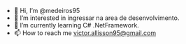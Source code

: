 - 👋 Hi, I’m @medeiros95
- 👀 I’m interested in ingressar na area de desenvolvimento.
- 🌱 I’m currently learning C# .NetFramework.
- 📫 How to reach me victor.allisson95@gmail.com

<!---
medeiros95/medeiros95 is a ✨ special ✨ repository because its `README.md` (this file) appears on your GitHub profile.
You can click the Preview link to take a look at your changes.
--->
